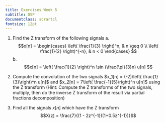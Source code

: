 ```yaml
---
title: Exercises Week 5
subtitle: DSP
documentclass: scrartcl
fontsize: 12pt
---
```


1. Find the Z transform of the following signals
    a. $$x[n] = \begin{cases}
	\left( \frac{1}{3} \right)^n, & n \geq 0 \\
	\left( \frac{1}{2} \right)^{-n}, & n < 0
	\end{cases}
	$$
    b. $$x[n] = \left( \frac{1}{2} \right)^n \sin (\frac{\pi}{3}n) u[n] $$

1. Compute the convolution of the two signals $x_1[n] = (-2)\left( \frac{1}{3}\right)^n u[n]$
and $x_2[n] = 7\left( \frac{-1}{5}\right)^n u[n]$ using the Z transform
(Hint: Compute the Z transforms of the two signals, multiply, then do the inverse Z transform of the result
via partial fractions decomposition)


2. Find all the signals $x[n]$ which have the Z transform
$$X(z) = \frac{7}{(1 - 2z^{-1})(1+0.5z^{-1})}$$